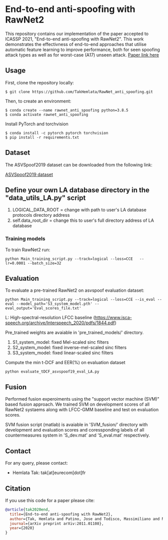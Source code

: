 End-to-end anti-spoofing with RawNet2
===============
This repository contains our implementation of the paper accepted to ICASSP 2021, "End-to-end anti-spoofing with RawNet2". This work demonstrates the effectivness of end-to-end approaches that utilise automatic feature learning to improve performance, both for seen spoofing attack types as well as for worst-case (A17) unseen attack.
[Paper link here](https://arxiv.org/abs/2011.01108)

## Usage
First, clone the repository locally:
```
$ git clone https://github.com/TakHemlata/RawNet_anti_spoofing.git
```
Then, to create an environment:

```
$ conda create --name rawnet_anti_spoofing python=3.8.5
$ conda activate rawnet_anti_spoofing
```
Install PyTorch and torchvision 
```
$ conda install -c pytorch pytorch torchvision
$ pip install -r requirements.txt
```


## Dataset

The ASVSpoof2019  dataset can be downloaded from the following link:

[ASVSpoof2019 dataset](https://datashare.is.ed.ac.uk/handle/10283/3336)

## Define your own LA database directory in the "data_utils_LA.py" script

1. LOGICAL_DATA_ROOT  = change with path to user's LA database protocols directory address
2. self.data_root_dir = change this to user's full directory address of LA database


### Training models
To train RawNet2 run:
```
python Main_training_script.py --track=logical --loss=CCE   --lr=0.0001 --batch_size=32
```

## Evaluation
To evaluate a pre-trained RawNet2 on asvspoof evaluation dataset:

```
python Main_training_script.py --track=logical --loss=CCE --is_eval --eval --model_path='S3_system_model.pth' --eval_output='Eval_scores_file.txt'
```
L: High-spectral-resolution LFCC baseline (https://www.isca-speech.org/archive/Interspeech_2020/pdfs/1844.pdf)


Pre_trained weights are avaiable in 'pre_trained_models/'  directory.
1. S1_system_model: fixed Mel-scaled sinc filters
2. S2_system_model: fixed inverse-mel-scaled sinc filters
3. S3_system_model: fixed linear-scaled sinc filters

Compute the min t-DCF and EER(%) on evaluation dataset

```
python evaluate_tDCF_asvspoof19_eval_LA.py 
``` 
## Fusion
Performed fusion experoiments using the "support vector machine (SVM)"  based fusion approach. We trained SVM on development scores of all RawNet2 systaems along with LFCC-GMM baseline and test on evaluation scores.

SVM fusion script (matlab) is avaiable in 'SVM_fusion/' directory with development and evaluation scores and coressponding labels of all countermeasures system in 'S_dev.mat' and 'S_eval.mat' respectively.

## Contact
For any query, please contact:
- Hemlata Tak: tak[at]eurecom[dot]fr
## Citation
If you use this code for a paper please cite:
```bibtex
@article{tak2020end,
  title={End-to-end anti-spoofing with RawNet2},
  author={Tak, Hemlata and Patino, Jose and Todisco, Massimiliano and Nautsch, Andreas and Evans, Nicholas and Larcher, Anthony},
  journal={arXiv preprint arXiv:2011.01108},
  year={2020}
}
```


